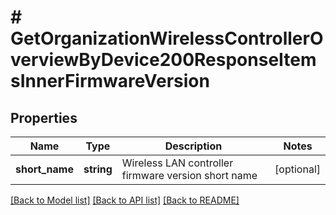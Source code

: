 # # GetOrganizationWirelessControllerOverviewByDevice200ResponseItemsInnerFirmwareVersion

## Properties

Name | Type | Description | Notes
------------ | ------------- | ------------- | -------------
**short_name** | **string** | Wireless LAN controller firmware version short name | [optional]

[[Back to Model list]](../../README.md#models) [[Back to API list]](../../README.md#endpoints) [[Back to README]](../../README.md)
